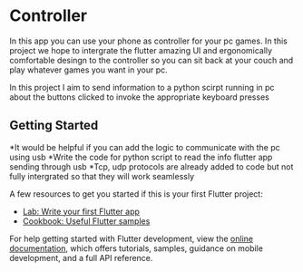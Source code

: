 # Controller

In this app you can use your phone as controller for your pc games. In this project we hope to intergrate the flutter amazing UI and ergonomically comfortable desingn to the controller so you can sit back at your couch and play whatever games you want in your pc.

In this project I aim to send information to a python scirpt running in pc about the buttons clicked to invoke the appropriate keyboard presses

## Getting Started

*It would be helpful if you can add the logic to communicate with the pc using usb
*Write the code for python script to read the info flutter app sending through usb
*Tcp, udp protocols are already added to code but not fully intergrated so that they will work seamlessly

A few resources to get you started if this is your first Flutter project:

- [Lab: Write your first Flutter app](https://docs.flutter.dev/get-started/codelab)
- [Cookbook: Useful Flutter samples](https://docs.flutter.dev/cookbook)

For help getting started with Flutter development, view the
[online documentation](https://docs.flutter.dev/), which offers tutorials,
samples, guidance on mobile development, and a full API reference.
